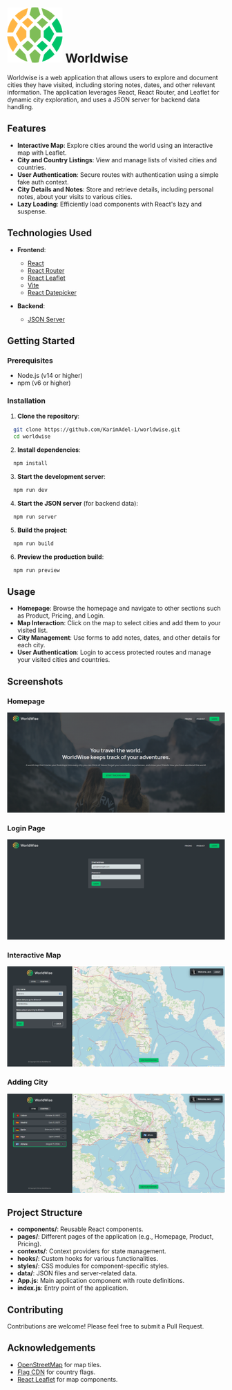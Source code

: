  # ![Worldwise Logo](./assets/icon.png) Worldwise

Worldwise is a web application that allows users to explore and document cities they have visited, including storing notes, dates, and other relevant information. The application leverages React, React Router, and Leaflet for dynamic city exploration, and uses a JSON server for backend data handling.

## Features

- **Interactive Map**: Explore cities around the world using an interactive map with Leaflet.
- **City and Country Listings**: View and manage lists of visited cities and countries.
- **User Authentication**: Secure routes with authentication using a simple fake auth context.
- **City Details and Notes**: Store and retrieve details, including personal notes, about your visits to various cities.
- **Lazy Loading**: Efficiently load components with React's lazy and suspense.

## Technologies Used

- **Frontend**:
  - [React](https://reactjs.org/)
  - [React Router](https://reactrouter.com/)
  - [React Leaflet](https://react-leaflet.js.org/)
  - [Vite](https://vitejs.dev/)
  - [React Datepicker](https://reactdatepicker.com/)

- **Backend**:
  - [JSON Server](https://github.com/typicode/json-server)

## Getting Started

### Prerequisites

- Node.js (v14 or higher)
- npm (v6 or higher)

### Installation

1. **Clone the repository**:

   
 ```bash
   git clone https://github.com/KarimAdel-1/worldwise.git
   cd worldwise
 ```

2. **Install dependencies**:

   
 ```bash
   npm install
 ```

3. **Start the development server**:

   
 ```bash
   npm run dev
 ```

4. **Start the JSON server** (for backend data):

   
 ```bash
   npm run server
 ```

5. **Build the project**:

   
 ```bash
   npm run build
 ```

6. **Preview the production build**:

   
 ```bash
   npm run preview
 ```

## Usage

- **Homepage**: Browse the homepage and navigate to other sections such as Product, Pricing, and Login.
- **Map Interaction**: Click on the map to select cities and add them to your visited list.
- **City Management**: Use forms to add notes, dates, and other details for each city.
- **User Authentication**: Login to access protected routes and manage your visited cities and countries.

## Screenshots

### Homepage
![Homepage Screenshot](./assets/homepage.png)

### Login Page
![Login Screenshot](./assets/login-page.png)

### Interactive Map
![Map Screenshot](./assets/app-1.png)

### Adding City
![Map Screenshot](./assets/app-2.png)

## Project Structure

- **components/**: Reusable React components.
- **pages/**: Different pages of the application (e.g., Homepage, Product, Pricing).
- **contexts/**: Context providers for state management.
- **hooks/**: Custom hooks for various functionalities.
- **styles/**: CSS modules for component-specific styles.
- **data/**: JSON files and server-related data.
- **App.js**: Main application component with route definitions.
- **index.js**: Entry point of the application.

## Contributing

Contributions are welcome! Please feel free to submit a Pull Request.

## Acknowledgements

- [OpenStreetMap](https://www.openstreetmap.org/) for map tiles.
- [Flag CDN](https://flagcdn.com) for country flags.
- [React Leaflet](https://react-leaflet.js.org/) for map components.
